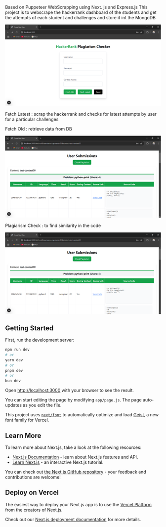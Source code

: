 Based on Puppeteer WebScrapping using Next. js and Express.js 
This project is to webscrape the hackerrank dashboard of the students and get the attempts of each student and challenges and store it int the MongoDB    
                    
![img alt](https://github.com/SudarshanNXT/Hackerrank-WebScraping-Puppeteer/blob/main/Screenshot%202025-03-07%20071943.png)

Fetch Latest : scrap the hackerrank and checks for latest attempts by user for a particular challenges

Fetch Old : retrieve data from DB

![img alt](https://github.com/SudarshanNXT/Hackerrank-WebScraping-Puppeteer/blob/main/Screenshot%202025-03-07%20072009.png)

Plagiarism Check : to find similarity in the code

![img alt](https://github.com/SudarshanNXT/Hackerrank-WebScraping-Puppeteer/blob/main/Screenshot%202025-03-07%20072009.png)

## Getting Started

First, run the development server:

```bash
npm run dev
# or
yarn dev
# or
pnpm dev
# or
bun dev
```

Open [http://localhost:3000](http://localhost:3000) with your browser to see the result.

You can start editing the page by modifying `app/page.js`. The page auto-updates as you edit the file.

This project uses [`next/font`](https://nextjs.org/docs/app/building-your-application/optimizing/fonts) to automatically optimize and load [Geist](https://vercel.com/font), a new font family for Vercel.

## Learn More

To learn more about Next.js, take a look at the following resources:

- [Next.js Documentation](https://nextjs.org/docs) - learn about Next.js features and API.
- [Learn Next.js](https://nextjs.org/learn) - an interactive Next.js tutorial.

You can check out [the Next.js GitHub repository](https://github.com/vercel/next.js) - your feedback and contributions are welcome!

## Deploy on Vercel

The easiest way to deploy your Next.js app is to use the [Vercel Platform](https://vercel.com/new?utm_medium=default-template&filter=next.js&utm_source=create-next-app&utm_campaign=create-next-app-readme) from the creators of Next.js.

Check out our [Next.js deployment documentation](https://nextjs.org/docs/app/building-your-application/deploying) for more details.
